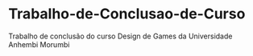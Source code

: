 # Trabalho-de-Conclusao-de-Curso
 Trabalho de conclusão do curso Design de Games da Universidade Anhembi Morumbi
